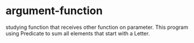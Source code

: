 # argument-function
studying function that receives other function on parameter.
This program using Predicate to sum all elements that start with a Letter.
